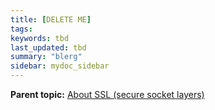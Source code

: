 ```yaml
---
title: [DELETE ME]
tags:
keywords: tbd
last_updated: tbd
summary: "blerg"
sidebar: mydoc_sidebar
---
```




**Parent topic:** [About SSL (secure socket layers)](../../admin/setup/SSL_config.html)
